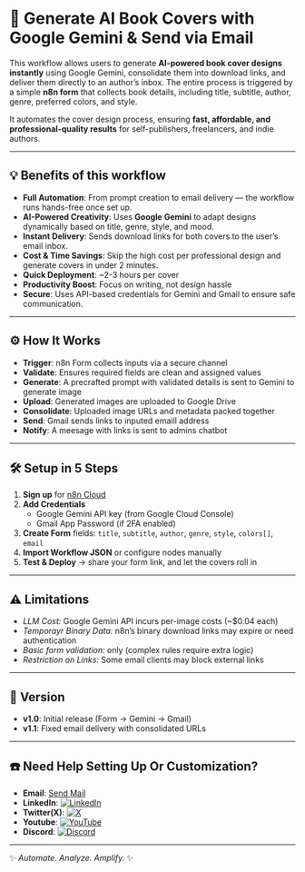 # 🎨 Generate AI Book Covers with Google Gemini & Send via Email

This workflow allows users to generate **AI-powered book cover designs instantly** using Google Gemini, consolidate them into download links, and deliver them directly to an author’s inbox. The entire process is triggered by a simple **n8n form** that collects book details, including title, subtitle, author, genre, preferred colors, and style.

It automates the cover design process, ensuring **fast, affordable, and professional-quality results** for self-publishers, freelancers, and indie authors.

---

## 💡 Benefits of this workflow

- **Full Automation**: From prompt creation to email delivery — the workflow runs hands-free once set up.
- **AI-Powered Creativity**: Uses **Google Gemini** to adapt designs dynamically based on title, genre, style, and mood.
- **Instant Delivery**: Sends download links for both covers to the user’s email inbox.
- **Cost & Time Savings**: Skip the high cost per professional design and generate covers in under 2 minutes.
- **Quick Deployment**: ~2-3 hours per cover
- **Productivity Boost**: Focus on writing, not design hassle
- **Secure**: Uses API-based credentials for Gemini and Gmail to ensure safe communication.

---

## ⚙️ How It Works

- **Trigger**: n8n Form collects inputs via a secure channel
- **Validate**: Ensures required fields are clean and assigned values
- **Generate**: A precrafted prompt with validated details is sent to Gemini to generate image
- **Upload**: Generated images are uploaded to Google Drive
- **Consolidate**: Uploaded image URLs and metadata packed together
- **Send**: Gmail sends links to inputed emaill address
- **Notify**: A meesage with links is sent to admins chatbot

---

## 🛠 Setup in 5 Steps

1. **Sign up** for [n8n Cloud](https://n8n.io)
2. **Add Credentials**
   - Google Gemini API key (from Google Cloud Console)
   - Gmail App Password (if 2FA enabled)
3. **Create Form** fields: `title`, `subtitle`, `author`, `genre`, `style`, `colors[]`, `email`
4. **Import Workflow JSON** or configure nodes manually
5. **Test & Deploy** → share your form link, and let the covers roll in

---

## ⚠️ Limitations

- _LLM Cost:_ Google Gemini API incurs per-image costs (~$0.04 each)
- _Temporayr Binary Data:_ n8n’s binary download links may expire or need authentication
- _Basic form validation:_ only (complex rules require extra logic)
- _Restriction on Links:_ Some email clients may block external links

---

## 📌 Version

- **v1.0**: Initial release (Form → Gemini → Gmail)
- **v1.1**: Fixed email delivery with consolidated URLs

---

## ☎️ Need Help Setting Up Or Customization?

- **Email**: [Send Mail](info@electronicexchange.ng)
- **LinkedIn**: [![LinkedIn](https://img.shields.io/badge/LinkedIn-%230077B5.svg?logo=linkedin&logoColor=white)](https://linkedin.com/in/ohunilu)
- **Twitter(X)**: [![X](https://img.shields.io/badge/X-black.svg?logo=X&logoColor=white)](https://x.com/ohunilu)
- **Youtube**: [![YouTube](https://img.shields.io/badge/YouTube-%23FF0000.svg?logo=YouTube&logoColor=white)](https://youtube.com/@ohunilu)
- **Discord**: [![Discord](https://img.shields.io/badge/Discord-%237289DA.svg?logo=discord&logoColor=white)](https://discord.gg/ohunilu)

---

✨ _Automate. Analyze. Amplify._ ✨

